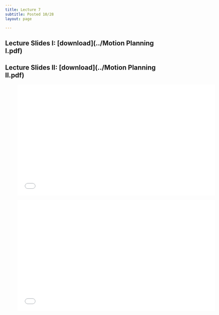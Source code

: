 ```yaml
---
title: Lecture 7 
subtitle: Posted 10/28
layout: page

---
```


## Lecture Slides I: [download](../Motion Planning I.pdf)

## Lecture Slides II: [download](../Motion Planning II.pdf)


<figure class="image is-16by9">
    <iframe class="has-ratio" frameborder="0" scrolling="yes" width="640" height="360"
        src="../Motion Planning II.pdf">
    </iframe>
</figure>

<figure class="image is-16by9">
    <iframe class="has-ratio" frameborder="0" scrolling="yes" width="640" height="360"
        src="../Motion Planning II.pdf">
    </iframe>
</figure>
